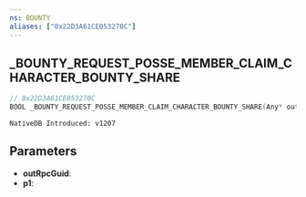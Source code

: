 ```yaml
---
ns: BOUNTY
aliases: ["0x22D3A61CE053270C"]
---
```

## _BOUNTY_REQUEST_POSSE_MEMBER_CLAIM_CHARACTER_BOUNTY_SHARE

```c
// 0x22D3A61CE053270C
BOOL _BOUNTY_REQUEST_POSSE_MEMBER_CLAIM_CHARACTER_BOUNTY_SHARE(Any* outRpcGuid, Any* p1);
```

```
NativeDB Introduced: v1207
```

## Parameters
* **outRpcGuid**:
* **p1**:
